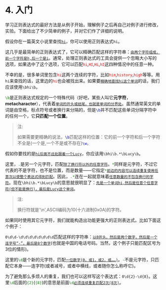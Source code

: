 # 4. 入门

学习正则表达式的最好方法是从例子开始，理解例子之后再自己对例子进行修改，实验。下面给出了不少简单的例子，并对它们作了详细的说明。

假设你在一篇英文小说里查找<u>`hi`</u>，你可以使用正则表达式`hi`。

这几乎是最简单的正则表达式了，它可以精确匹配这样的字符串：<u>`由两个字符组成，前一个字符是h,后一个是i`</u>。通常，处理正则表达式的工具会提供一个忽略大小写的选项，如果选中了这个选项，它可以匹配<span style="color: red;">`hi`</span>,<span style="color: red;">`HI`</span>,<span style="color: red;">`Hi`</span>,<span style="color: red;">`hI`</span>这四种情况中的任意一种。

不幸的是，很多单词里包含<span style="color: red;">`hi`</span>这两个连续的字符，比如<span style="color: red;">`him`</span>,<span style="color: red;">`history`</span>,<span style="color: red;">`high`</span>等等。用`hi`来查找的话，这里边的<span style="color: red;">`hi`</span>也会被找出来。如果要<u>`精确地查找hi这个单词`</u>的话，我们应该使用`\bhi\b`。

<span style="color: green;">`\b`</span>是正则表达式规定的一个特殊代码（好吧，某些人叫它**元字符**，**metacharacter**），代表着<u>`单词的开头或结尾，也就是单词的分界处`</u>。虽然通常英文的单词是由空格，标点符号或者换行来分隔的，但是<span style="color: blue;">`\b`</span>并不匹配这些单词分隔字符中的任何一个，它**只匹配一个位置**。

> 注:
> 
> 如果需要更精确的说法，<span style="color: blue;">`\b`</span>匹配这样的位置：它的前一个字符和后一个字符不全是(一个是,一个不是或不存在)<span style="color: blue;">`\w`</span>。

假如你要找的是<u>`hi后面不远处跟着一个Lucy`</u>，你应该用`\bhi\b.*\bLucy\b`。

这里，<span style="color: green;">`.`</span>是另一个元字符，匹配<u>`除了换行符以外的任意字符`</u>。<span style="color: green;">`*`</span>同样是元字符，不过它代表的不是字符，也不是位置，而是数量——它指定<span style="color: green;">`*`</span><u>`前边的内容可以连续重复使用任意次以使整个表达式得到匹配`</u>。因此，<span style="color: green;">`.*`</span>连在一起就意味着<u>`任意数量的不包含换行的字符`</u>。现在`\bhi\b.*\bLucy\b`的意思就很明显了：<u>`先是一个单词hi,然后是任意个任意字符(但不能是换行)，最后是Lucy这个单词`</u>。

> 注:
> 
> 换行符就是'\n',ASCII编码为10(十六进制0x0A)的字符。

如果同时使用其它元字符，我们就能构造出功能更强大的正则表达式。比如下面这个例子：

`0\d\d-\d\d\d\d\d\d\d\d`匹配这样的字符串：<u>`以0开头，然后是两个数字，然后是一个连字号“-”，最后是8个数字`</u>(也就是中国的电话号码。当然，这个例子只能匹配区号为3位的情形)。

这里的<span style="color: green;">`\d`</span>是个新的元字符，匹配<u>`一位数字(0，或1，或2，或……)`</u>。<span style="color: green;">`-`</span>不是元字符，只匹配它本身——连字符(或者减号，或者中横线，或者随你怎么称呼它)。

为了避免那么多烦人的重复，我们也可以这样写这个表达式：`0\d{2}-\d{8}`。这里<span style="color: green;">`\d`</span>后面的<span style="color: green;">`{2}`</span>(<span style="color: green;">`{8}`</span>)的意思是前面<span style="color: green;">`\d`</span><u>`必须连续重复匹配2次(8次)`</u>。